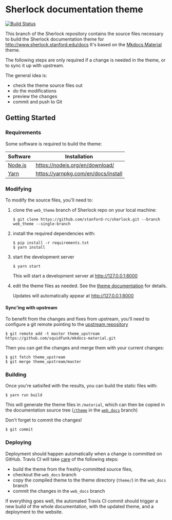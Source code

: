 # Sherlock documentation theme
[![Build Status](https://travis-ci.com/stanford-rc/sherlock.svg?token=uginarQXUTdAZXLFvqnS&branch=web_theme)](https://travis-ci.com/stanford-rc/sherlock)

This branch of the Sherlock repository contains the source files necessary to build the Sherlock documentation theme for http://www.sherlock.stanford.edu/docs
It's based on the [Mkdocs Material](http://squidfunk.github.io/mkdocs-material/) theme.

The following steps are only required if a change is needed in the theme, or to sync it up with upstream. 

The general idea is:
  * check the theme source files out
  * do the modifications
  * preview the changes
  * commit and push to Git

## Getting Started

### Requirements
Some software is required to build the theme:

| Software | Installation |
| --- | --- | 
| [Node.js](https://nodejs.org/en/) | https://nodejs.org/en/download/ |
| [Yarn](https://yarnpkg.com/en/) | https://yarnpkg.com/en/docs/install |

### Modifying

To modify the source files, you'll need to:

1. clone the `web_theme` branch of Sherlock repo on your local machine:
   ```
   $ git clone https://github.com/stanford-rc/sherlock.git --branch web_theme --single-branch
   ```
2. install the required dependencies with:
   ```
   $ pip install -r requirements.txt
   $ yarn install
   ```

3. start the development server
   ```
   $ yarn start
   ```
   This will start a development server at http://127.0.0.1:8000
 
4. edit the theme files as needed. See the [theme documentation]( http://squidfunk.github.io/mkdocs-material/customization/#theme-development) for details. 
    
    Updates will automatically appear at http://127.0.0.1:8000

#### Sync'ing with upstream

To benefit from the changes and fixes from upstream, you'll need to configure a git remote pointing to the [upstream repository](https://github.com/squidfunk/mkdocs-material)
```
$ git remote add -t master theme_upstream https://github.com/squidfunk/mkdocs-material.git
```

Then you can get the changes and merge them with your current changes:
```
$ git fetch theme_upstream
$ git merge theme_upstream/master
```
    
  
### Building

Once you're satisifed with the results, you can build the static files with: 
```
$ yarn run build
```
This will generate the theme files in `/material`, which can then be copied in the documentation source tree ([`/theme`](https://github.com/stanford-rc/sherlock/tree/web_docs/theme) in the [`web_docs`](https://github.com/stanford-rc/sherlock/tree/web_docs) branch)

Don't forget to commit the changes!
```
$ git commit 
```

### Deploying

Deployment should happen automatically when a change is committed on GitHub. Travis CI will take [care](https://github.com/stanford-rc/sherlock/blob/web_theme/.travis.yml) of the following steps:
  * build the theme from the freshly-committed source files, 
  * checkout the `web_docs` branch
  * copy the compiled theme to the theme directory (`theme/`) in the `web_docs` branch
  * commit the changes in the `web_docs` branch
  
If everything goes well, the automated Travis CI commit should trigger a new build of the whole documentation, with the updated theme, and a deployment to the website.
